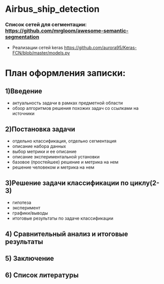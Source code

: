 # Airbus_ship_detection


### Список сетей для сегментации: https://github.com/mrgloom/awesome-semantic-segmentation
  * Реализации сетей keras https://github.com/aurora95/Keras-FCN/blob/master/models.py
# План оформления записки:
  ## 1)Введение
  * актуальность задачи в рамках предметной области
  * обзор алгоритмов решения похожих задач со ссылками на источники
  ## 2)Постановка задачи
  * отдельно классификация, отдельно сегментация
  * описание набора данных
  * выбор метрики и ее описание
  * описание экспериментальной установки
  * базовое (простейшее) решение и метрика на нем
  * решение человеком и метрика на нем
  ## 3)Решение задачи классификации по циклу(2-3)
  * гипотеза
  * эксперимент
  * графики/выводы
  * итоговые результаты по задаче классификации
  ## 4) Сравнительный анализ и итоговые результаты
  ## 5) Заключение
  ## 6) Список литературы
